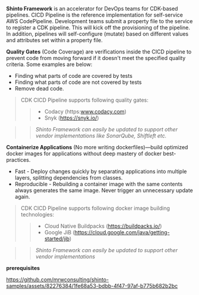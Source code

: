 **Shinto Framework** is an accelerator for DevOps teams for CDK-based pipelines. CICD Pipeline is the reference implementation for self-service AWS CodePipeline. Development teams submit a property file to the service to register a CDK pipeline. This will kick off the provisioning of the pipeline. In addition, pipelines will self-configure (mutate) based on different values and attributes set within a property file.

**Quality Gates** (Code Coverage) are verifications inside the CICD pipeline to prevent code from moving forward if it doesn't meet the specified quality criteria. Some examples are below:

- Finding what parts of code are covered by tests
- Finding what parts of code are not covered by tests
- Remove dead code.

> CDK CICD Pipeline supports following quality gates:
>> - Codacy  (https:www.codacy.com)
>> - Snyk (https://snyk.io/)

>>*Shinto Framework can easily be updated to support other vendor implementations like SonarQube, Shiftleft etc.*

**Containerize Applications** (No more writing dockerfiles)—build optimized docker images for applications without deep mastery of docker best-practices.
- Fast - Deploy changes quickly by separating applications into multiple layers, splitting dependencies from classes.
- Reproducible - Rebuilding a container image with the same contents always generates the same image. Never trigger an unnecessary update again.

> CDK CICD Pipeline supports following docker image building technologies: 
>> - Cloud Native Buildpacks (https://buildpacks.io/)
>> - Google JiB (https://cloud.google.com/java/getting-started/jib)

>>*Shinto Framework can easily be updated to support other vendor implementations*

**prerequisites**

https://github.com/mrwconsulting/shinto-samples/assets/82276384/1fe68a53-bdbb-4f47-97af-b775b682b2bc

